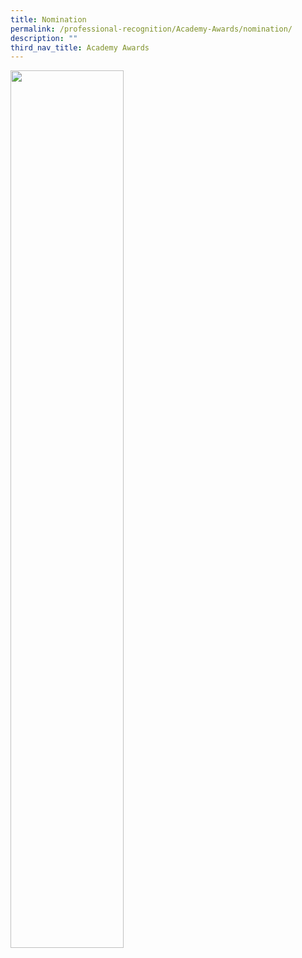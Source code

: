 ```yaml
---
title: Nomination
permalink: /professional-recognition/Academy-Awards/nomination/
description: ""
third_nav_title: Academy Awards
---
```

<img src="/images/prore21.png" style="width:60%">